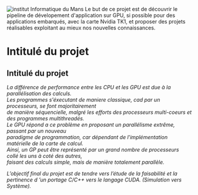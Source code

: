 ![institut Informatique du Mans](http://www-info.univ-lemans.fr/wp-content/themes/departementinformatique/images/slide4.jpg)
Le but de ce projet est de découvrir le pipeline de dévelopement d'application sur GPU, si possible pour des applications embarqués,
avec la carte Nvidia TK1, et proposer des projets réalisables exploitant au mieux nos nouvelles connaissances.


# Intitulé du projet
## Intitulé du projet
_La différence de performance entre les CPU et les GPU est due à la parallélisation des calculs._  
_Les programmes s'éxecutant de maniere classique, cad par un processeurs, se font majoritairement_  
_de manière séquencielle, malgré les efforts des processeurs multi-coeurs et des programmes multithreadés._  
_Le GPU répond a ce problème en proposant un parallélisme extrême, passant par un nouveau_  
_paradigme de programmation, car dépendant de l'implémentation matérielle de la carte de calcul._  
_Ainsi, un GP peut être représenté par un grand nombre de processeurs collé les uns à coté des autres,_  
_faisant des calculs simple, mais de manière totalement parallèle._  

_L’objectif final du projet est de tendre vers l’étude de la faisabilité et la_  
_pertinence d ’un portage C/C++ vers le langage CUDA. (Simulation vers Système)._
